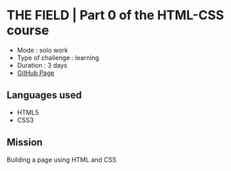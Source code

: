 # THE FIELD | Part 0 of the HTML-CSS course

* Mode : solo work
* Type of challenge : learning
* Duration : 3 days
* [GitHub Page](https://eliseprts.github.io/progressive-enhancement/)

## Languages used

* HTML5
* CSS3

## Mission

Building a page using HTML and CSS
